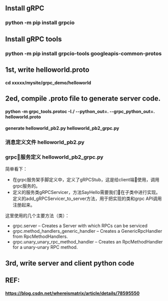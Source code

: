 ## Install gRPC
### python -m pip install grpcio

## Install gRPC tools
### python -m pip install grpcio-tools googleapis-common-protos


## 1st, write helloworld.proto

#### cd xxxxx/mysite/grpc_demo/helloworld

## 2ed, compile .proto file to generate server code.
#### python -m grpc_tools.protoc  -I./ --python_out=. --grpc_python_out=. helloworld.proto

#### generate helloworld_pb2.py  helloworld_pb2_grpc.py

### 消息定义文件  helloworld_pb2.py

### grpc服务定义  helloworld_pb2_grpc.py

简单看下：
- 在grpc服务架手脚定义中，定义了gRPCStub，这是给client端使用，调用grpc服务的。
- 定义的服务类gRPCServicer，方法SayHello需要我们在子类中进行实现。定义的add_gRPCServicer_to_server方法，用于把实现的类和grpc API调用注册起来。

这里使用的几个主要方法（类）：
- grpc.server – Creates a Server with which RPCs can be serviced
- grpc.method_handlers_generic_handler – Creates a GenericRpcHandler from RpcMethodHandlers.
- grpc.unary_unary_rpc_method_handler – Creates an RpcMethodHandler for a unary-unary RPC method.


## 3rd, write  server and client python code


## REF:
#### https://blog.csdn.net/whereismatrix/article/details/78595550